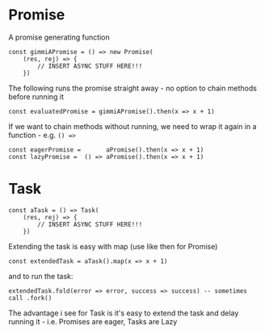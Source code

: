 # Promise
A promise generating function

    const gimmiAPromise = () => new Promise(
        (res, rej) => {
            // INSERT ASYNC STUFF HERE!!!
        })

The following runs the promise straight away - no option to chain methods before running it
    
    const evaluatedPromise = gimmiAPromise().then(x => x + 1)

If we want to chain methods without running, we need to wrap it again in a function - e.g. `() =>`
    
    const eagerPromise =       aPromise().then(x => x + 1)
    const lazyPromise =  () => aPromise().then(x => x + 1)

# Task
    const aTask = () => Task(
        (res, rej) => {
            // INSERT ASYNC STUFF HERE!!!
        })

Extending the task is easy with map (use like then for Promise)
    
    const extendedTask = aTask().map(x => x + 1) 

and to run the task:
    
    extendedTask.fold(error => error, success => success) -- sometimes call .fork()

The advantage i see for Task is it's easy to extend the task and delay running it - i.e. Promises are eager, Tasks are Lazy



